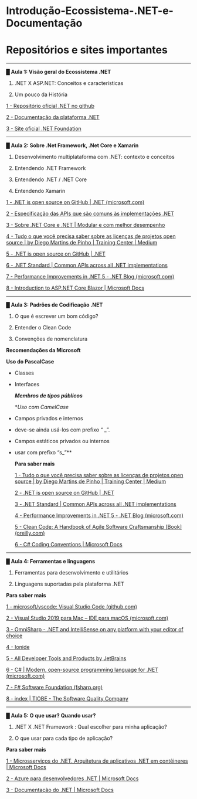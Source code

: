 # Introdução-Ecossistema-.NET-e-Documentação

# Repositórios e sites importantes

---



**█ Aula 1: Visão geral do Ecossistema .NET**



1. .NET X ASP.NET: Conceitos e características 

2. Um pouco da História



[1 - Repositório oficial .NET no github](https://github.com/dotnet/core/blob/main/Documentation/core-repos.md)

[2 - Documentação da plataforma .NET](https://docs.microsoft.com/pt-br/dotnet/)

[3 - Site oficial .NET Foundation](https://dotnetfoundation.org/)



________

**█ Aula 2: Sobre .Net Framework, .Net Core e Xamarin**



1. Desenvolvimento multiplataforma com .NET: contexto e conceitos

2. Entendendo .NET Framework

3. Entendendo .NET / .NET Core

4. Entendendo Xamarin



[1 - .NET is open source on GitHub | .NET (microsoft.com)](https://dotnet.microsoft.com/platform/open-source)

[2 - Especificação das APIs que são comuns às implementações .NET](https://dotnet.microsoft.com/platform/dotnet-standard)

[3 - Sobre .NET Core e .NET | Modular e com melhor desempenho](https://devblogs.microsoft.com/dotnet/performance-improvements-in-net-5/)

[4 - Tudo o que você precisa saber sobre as licenças de projetos open source | by Diego Martins de Pinho | Training Center | Medium](https://medium.com/trainingcenter/tudo-o-que-voc%C3%AA-precisa-saber-sobre-as-licen%C3%A7as-de-projetos-open-source-aaccbe23e50d)

[5 - .NET is open source on GitHub | .NET](https://dotnet.microsoft.com/platform/open-source)

[6 - .NET Standard | Common APIs across all .NET implementations](https://dotnet.microsoft.com/platform/dotnet-standard)

[7 - Performance Improvements in .NET 5 - .NET Blog (microsoft.com)](https://devblogs.microsoft.com/dotnet/performance-improvements-in-net-5/)

[8 - Introduction to ASP.NET Core Blazor | Microsoft Docs](https://docs.microsoft.com/en-us/aspnet/core/blazor/?view=aspnetcore-5.0)



------

**█ Aula 3: **Padrões de Codificação .NET****



1. O que é escrever um bom código?

2. Entender o Clean Code

3. Convenções de nomenclatura
   
   

**Recomendações da Microsoft**

**Uso do PascalCase**

* Classes

* Interfaces
  
  ***Membros de tipos públicos***
  
  **Uso com CamelCase*

* Campos privados e internos 

* deve-se ainda usá-los com prefixo “ _”.

* Campos estáticos privados ou internos

* usar com prefixo “s_”**
  
  
  
  **Para saber mais**
  
  [1 - Tudo o que você precisa saber sobre as licenças de projetos open source | by Diego Martins de Pinho | Training Center | Medium](https://medium.com/trainingcenter/tudo-o-que-voc%C3%AA-precisa-saber-sobre-as-licen%C3%A7as-de-projetos-open-source-aaccbe23e50d)
  
  [2 - .NET is open source on GitHub | .NET](https://dotnet.microsoft.com/platform/open-source)
  
  [3 - .NET Standard | Common APIs across all .NET implementations](https://dotnet.microsoft.com/platform/dotnet-standard)
  
  [4 - Performance Improvements in .NET 5 - .NET Blog (microsoft.com)](https://devblogs.microsoft.com/dotnet/performance-improvements-in-net-5/)
  
  [5 - Clean Code: A Handbook of Agile Software Craftsmanship [Book] (oreilly.com)](https://www.oreilly.com/library/view/clean-code-a/9780136083238/)
  
  [6 - C# Coding Conventions | Microsoft Docs](https://docs.microsoft.com/en-us/dotnet/csharp/fundamentals/coding-style/coding-conventions)

-----

**█ Aula 4: Ferramentas e linguagens**



1. Ferramentas para desenvolvimento e utilitários

2. Linguagens suportadas pela plataforma .NET



**Para saber mais**

[1 - microsoft/vscode: Visual Studio Code (github.com)](https://github.com/microsoft/vscode)

[2 - Visual Studio 2019 para Mac – IDE para macOS (microsoft.com)](https://visualstudio.microsoft.com/pt-br/vs/mac/)

[3 - OmniSharp - .NET and IntelliSense on any platform with your editor of choice](http://www.omnisharp.net/#about)

[4 - Ionide](https://ionide.io/Editors/Code/overview.html)

[5 - All Developer Tools and Products by JetBrains](https://www.jetbrains.com/products/#tech=dotnet)

[6 - C# | Modern, open-source programming language for .NET (microsoft.com)](https://dotnet.microsoft.com/languages/csharp)

[7 - F# Software Foundation (fsharp.org)](https://fsharp.org/)

[8 - index | TIOBE - The Software Quality Company](https://www.tiobe.com/tiobe-index/)

-----

**█ Aula 5: **O que usar? Quando usar?****



1. .NET X .NET Framework : Qual escolher para minha aplicação?

2. O que usar para cada tipo de aplicação?



**Para saber mais**

[1 - Microsserviços do .NET. Arquitetura de aplicativos .NET em contêineres | Microsoft Docs](https://docs.microsoft.com/pt-br/dotnet/architecture/microservices/)

[2 - Azure para desenvolvedores .NET | Microsoft Docs](https://docs.microsoft.com/pt-br/dotnet/azure/)

[3 - Documentação do .NET | Microsoft Docs](https://docs.microsoft.com/pt-br/dotnet/)




